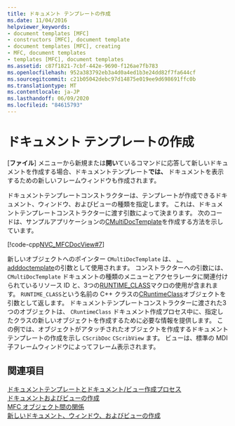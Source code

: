 ```yaml
---
title: ドキュメント テンプレートの作成
ms.date: 11/04/2016
helpviewer_keywords:
- document templates [MFC]
- constructors [MFC], document template
- document templates [MFC], creating
- MFC, document templates
- templates [MFC], document templates
ms.assetid: c87f1821-7cbf-442e-9690-f126ae7fb783
ms.openlocfilehash: 952a383792eb3a4d0a4ed1b3e24dd82f7fa644cf
ms.sourcegitcommit: c21b05042debc97d14875e019ee9d698691ffc0b
ms.translationtype: MT
ms.contentlocale: ja-JP
ms.lasthandoff: 06/09/2020
ms.locfileid: "84615793"
---
```

# <a name="document-template-creation"></a>ドキュメント テンプレートの作成

[**ファイル**] メニューから新規または**開い**ているコマンドに応答して新しいドキュメントを作成する場合、ドキュメントテンプレート**では、** ドキュメントを表示するための新しいフレームウィンドウも作成されます。

ドキュメントテンプレートコンストラクターは、テンプレートが作成できるドキュメント、ウィンドウ、およびビューの種類を指定します。 これは、ドキュメントテンプレートコンストラクターに渡す引数によって決まります。 次のコードは、サンプルアプリケーションの[CMultiDocTemplate](reference/cmultidoctemplate-class.md)を作成する方法を示しています。

[!code-cpp[NVC_MFCDocView#7](codesnippet/cpp/document-template-creation_1.cpp)]

新しいオブジェクトへのポインター `CMultiDocTemplate` は、 [、adddoctemplate](reference/cwinapp-class.md#adddoctemplate)の引数として使用されます。 コンストラクターへの引数には、 `CMultiDocTemplate` ドキュメントの種類のメニューとアクセラレータに関連付けられているリソース ID と、3つの[RUNTIME_CLASS](reference/run-time-object-model-services.md#runtime_class)マクロの使用が含まれます。 `RUNTIME_CLASS`という名前の C++ クラスの[CRuntimeClass](reference/cruntimeclass-structure.md)オブジェクトを引数として返します。 ドキュメントテンプレートコンストラクターに渡された3つのオブジェクトは、 `CRuntimeClass` ドキュメント作成プロセス中に、指定したクラスの新しいオブジェクトを作成するために必要な情報を提供します。 この例では、オブジェクトがアタッチされたオブジェクトを作成するドキュメントテンプレートの作成を示し `CScribDoc` `CScribView` ます。 ビューは、標準の MDI 子フレームウィンドウによってフレーム表示されます。

## <a name="see-also"></a>関連項目

[ドキュメントテンプレートとドキュメント/ビュー作成プロセス](document-templates-and-the-document-view-creation-process.md)<br/>
[ドキュメントおよびビューの作成](document-view-creation.md)<br/>
[MFC オブジェクト間の関係](relationships-among-mfc-objects.md)<br/>
[新しいドキュメント、ウィンドウ、およびビューの作成](creating-new-documents-windows-and-views.md)

